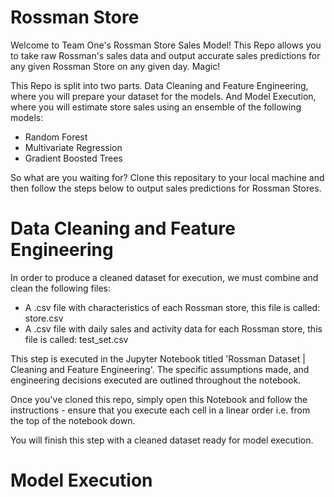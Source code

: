 # Rossman Store 

Welcome to Team One's Rossman Store Sales Model! This Repo allows you to take raw Rossman's sales data and output accurate
sales predictions for any given Rossman Store on any given day. Magic!

This Repo is split into two parts. Data Cleaning and Feature Engineering, where you will prepare your dataset for the 
models. And Model Execution, where you will estimate store sales using an ensemble of the following models:

* Random Forest
* Multivariate Regression
* Gradient Boosted Trees

So what are you waiting for? Clone this repositary to your local machine and then follow the steps below to output
sales predictions for Rossman Stores.


# Data Cleaning and Feature Engineering

In order to produce a cleaned dataset for execution, we must combine and clean the following files:

* A .csv file with characteristics of each Rossman store, this file is called: store.csv
* A .csv file with daily sales and activity data for each Rossman store, this file is called: test_set.csv

This step is executed in the Jupyter Notebook titled 'Rossman Dataset | Cleaning and Feature Engineering'. The specific
assumptions made, and engineering decisions executed are outlined throughout the notebook.

Once you've cloned this repo, simply open this Notebook and follow the instructions - ensure that you execute each cell 
in a linear order i.e. from the top of the notebook down.

You will finish this step with a cleaned dataset ready for model execution.


# Model Execution

